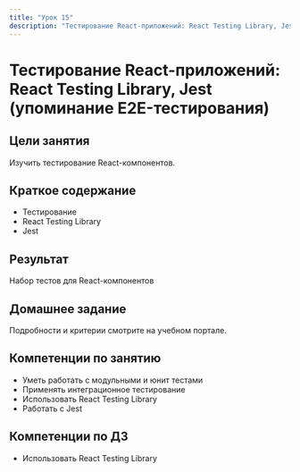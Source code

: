 ```yaml
---
title: "Урок 15"
description: "Тестирование React-приложений: React Testing Library, Jest"
---
```


# Тестирование React-приложений: React Testing Library, Jest (упоминание E2E-тестирования)

<!-- s -->

## Цели занятия

Изучить тестирование React-компонентов.

<!-- s -->

## Краткое содержание

- Тестирование
- React Testing Library
- Jest

<!-- s -->

## Результат

Набор тестов для React-компонентов

<!-- s -->

## Домашнее задание

Подробности и критерии смотрите на учебном портале.

<!-- s -->

## Компетенции по занятию

- Уметь работать с модульными и юнит тестами
- Применять интеграционное тестирование
- Использовать React Testing Library
- Работать с Jest

<!-- s -->

## Компетенции по ДЗ

- Использовать React Testing Library
